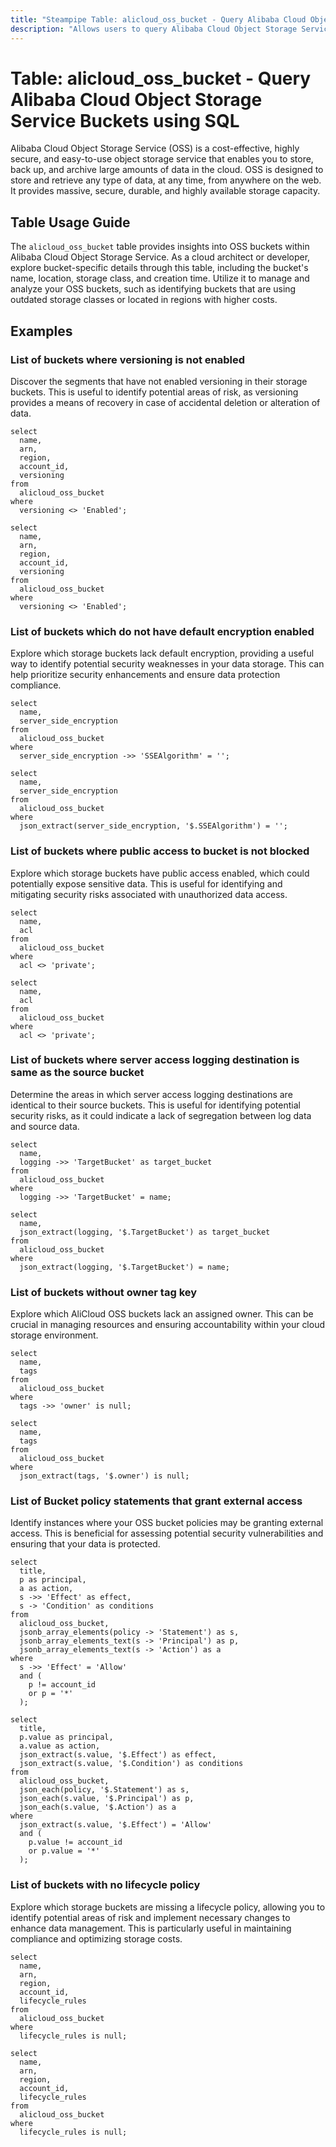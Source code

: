 ```yaml
---
title: "Steampipe Table: alicloud_oss_bucket - Query Alibaba Cloud Object Storage Service Buckets using SQL"
description: "Allows users to query Alibaba Cloud Object Storage Service (OSS) Buckets, providing detailed information about each OSS bucket such as its name, location, storage class, and creation time."
---
```


# Table: alicloud_oss_bucket - Query Alibaba Cloud Object Storage Service Buckets using SQL

Alibaba Cloud Object Storage Service (OSS) is a cost-effective, highly secure, and easy-to-use object storage service that enables you to store, back up, and archive large amounts of data in the cloud. OSS is designed to store and retrieve any type of data, at any time, from anywhere on the web. It provides massive, secure, durable, and highly available storage capacity.

## Table Usage Guide

The `alicloud_oss_bucket` table provides insights into OSS buckets within Alibaba Cloud Object Storage Service. As a cloud architect or developer, explore bucket-specific details through this table, including the bucket's name, location, storage class, and creation time. Utilize it to manage and analyze your OSS buckets, such as identifying buckets that are using outdated storage classes or located in regions with higher costs.

## Examples

### List of buckets where versioning is not enabled
Discover the segments that have not enabled versioning in their storage buckets. This is useful to identify potential areas of risk, as versioning provides a means of recovery in case of accidental deletion or alteration of data.

```sql+postgres
select
  name,
  arn,
  region,
  account_id,
  versioning
from
  alicloud_oss_bucket
where
  versioning <> 'Enabled';
```

```sql+sqlite
select
  name,
  arn,
  region,
  account_id,
  versioning
from
  alicloud_oss_bucket
where
  versioning <> 'Enabled';
```

### List of buckets which do not have default encryption enabled
Explore which storage buckets lack default encryption, providing a useful way to identify potential security weaknesses in your data storage. This can help prioritize security enhancements and ensure data protection compliance.

```sql+postgres
select
  name,
  server_side_encryption
from
  alicloud_oss_bucket
where
  server_side_encryption ->> 'SSEAlgorithm' = '';
```

```sql+sqlite
select
  name,
  server_side_encryption
from
  alicloud_oss_bucket
where
  json_extract(server_side_encryption, '$.SSEAlgorithm') = '';
```

### List of buckets where public access to bucket is not blocked
Explore which storage buckets have public access enabled, which could potentially expose sensitive data. This is useful for identifying and mitigating security risks associated with unauthorized data access.

```sql+postgres
select
  name,
  acl
from
  alicloud_oss_bucket
where
  acl <> 'private';
```

```sql+sqlite
select
  name,
  acl
from
  alicloud_oss_bucket
where
  acl <> 'private';
```

### List of buckets where server access logging destination is same as the source bucket
Determine the areas in which server access logging destinations are identical to their source buckets. This is useful for identifying potential security risks, as it could indicate a lack of segregation between log data and source data.

```sql+postgres
select
  name,
  logging ->> 'TargetBucket' as target_bucket
from
  alicloud_oss_bucket
where
  logging ->> 'TargetBucket' = name;
```

```sql+sqlite
select
  name,
  json_extract(logging, '$.TargetBucket') as target_bucket
from
  alicloud_oss_bucket
where
  json_extract(logging, '$.TargetBucket') = name;
```

### List of buckets without owner tag key
Explore which AliCloud OSS buckets lack an assigned owner. This can be crucial in managing resources and ensuring accountability within your cloud storage environment.

```sql+postgres
select
  name,
  tags
from
  alicloud_oss_bucket
where
  tags ->> 'owner' is null;
```

```sql+sqlite
select
  name,
  tags
from
  alicloud_oss_bucket
where
  json_extract(tags, '$.owner') is null;
```

### List of Bucket policy statements that grant external access
Identify instances where your OSS bucket policies may be granting external access. This is beneficial for assessing potential security vulnerabilities and ensuring that your data is protected.

```sql+postgres
select
  title,
  p as principal,
  a as action,
  s ->> 'Effect' as effect,
  s -> 'Condition' as conditions
from
  alicloud_oss_bucket,
  jsonb_array_elements(policy -> 'Statement') as s,
  jsonb_array_elements_text(s -> 'Principal') as p,
  jsonb_array_elements_text(s -> 'Action') as a
where
  s ->> 'Effect' = 'Allow'
  and (
    p != account_id
    or p = '*'
  );
```

```sql+sqlite
select
  title,
  p.value as principal,
  a.value as action,
  json_extract(s.value, '$.Effect') as effect,
  json_extract(s.value, '$.Condition') as conditions
from
  alicloud_oss_bucket,
  json_each(policy, '$.Statement') as s,
  json_each(s.value, '$.Principal') as p,
  json_each(s.value, '$.Action') as a
where
  json_extract(s.value, '$.Effect') = 'Allow'
  and (
    p.value != account_id
    or p.value = '*'
  );
```

### List of buckets with no lifecycle policy
Explore which storage buckets are missing a lifecycle policy, allowing you to identify potential areas of risk and implement necessary changes to enhance data management. This is particularly useful in maintaining compliance and optimizing storage costs.

```sql+postgres
select
  name,
  arn,
  region,
  account_id,
  lifecycle_rules
from
  alicloud_oss_bucket
where
  lifecycle_rules is null;
```

```sql+sqlite
select
  name,
  arn,
  region,
  account_id,
  lifecycle_rules
from
  alicloud_oss_bucket
where
  lifecycle_rules is null;
```